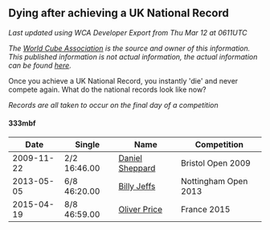 ## Dying after achieving a UK National Record 

*Last updated using WCA Developer Export from Thu Mar 12 at 0611UTC*

*The [World Cube Association](https://www.worldcubeassociation.org) is the source and owner of this information. This published information is not actual information, the actual information can be found [here](https://www.worldcubeassociation.org/results).*

Once you achieve a UK National Record, you instantly 'die' and never compete again. What do the national records look like now?

*Records are all taken to occur on the final day of a competition*

#### 333mbf

|Date|Single|Name|Competition|  
|--|--|--|--|  
|2009-11-22|2/2 16:46.00|[Daniel Sheppard](https://www.worldcubeassociation.org/persons/2009SHEP01)|Bristol Open 2009|  
|2013-05-05|6/8 46:20.00|[Billy Jeffs](https://www.worldcubeassociation.org/persons/2012JEFF01)|Nottingham Open 2013|  
|2015-04-19|8/8 46:59.00|[Oliver Price](https://www.worldcubeassociation.org/persons/2014PRIC01)|France 2015|  
